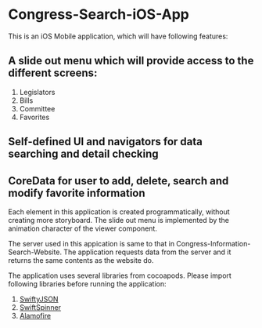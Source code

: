 # Congress-Search-iOS-App

This is an iOS Mobile application, which will have following features:

## A slide out menu which will provide access to the different screens:

1. Legislators
2. Bills
3. Committee
4. Favorites

## Self-defined UI and navigators for data searching and detail checking

## CoreData for user to add, delete, search and modify favorite information

Each element in this application is created programmatically, without creating more storyboard. The slide out menu is implemented by the animation character of the viewer component.

The server used in this appication is same to that in Congress-Information-Search-Website. The application requests data from the server and it returns the same contents as the website do.

The application uses several libraries from cocoapods. Please import following libraries before running the application:

1. [SwiftyJSON](https://github.com/SwiftyJSON/SwiftyJSON)
2. [SwiftSpinner](https://github.com/icanzilb/SwiftSpinner)
3. [Alamofire](https://github.com/Alamofire/Alamofire)
